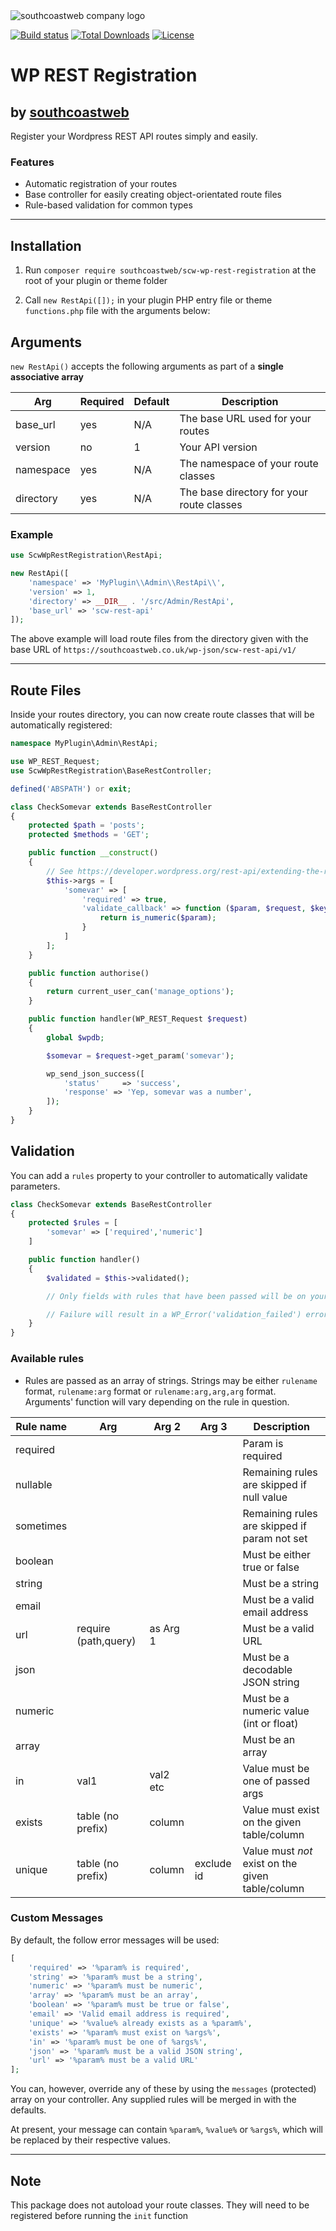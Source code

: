 <picture>
  <source media="(prefers-color-scheme: dark)" srcset="https://southcoastweb.co.uk/images/new-scw-logo-dark.svg">
  <source media="(prefers-color-scheme: light)" srcset="https://southcoastweb.co.uk/images/new-scw-logo.svg">
  <img alt="southcoastweb company logo" src="https://southcoastweb.co.uk/images/new-scw-logo.svg">
</picture>

<a href="https://packagist.org/packages/southcoastweb/scw-wp-rest-registration"><img src="https://img.shields.io/packagist/v/southcoastweb/scw-wp-rest-registration?logo=packagist&logoColor=white" alt="Build status" /></a>
<a href="https://packagist.org/packages/southcoastweb/scw-wp-rest-registration"><img src="https://img.shields.io/packagist/dt/southcoastweb/scw-wp-rest-registration" alt="Total Downloads"></a>
<a href="https://packagist.org/packages/southcoastweb/scw-wp-rest-registration"><img src="https://img.shields.io/packagist/l/southcoastweb/scw-wp-rest-registration" alt="License"></a>

# WP REST Registration

## by [southcoastweb](https://southcoastweb.co.uk)

Register your Wordpress REST API routes simply and easily.

### Features

-   Automatic registration of your routes
-   Base controller for easily creating object-orientated route files
-   Rule-based validation for common types

---

## Installation

1. Run `composer require southcoastweb/scw-wp-rest-registration` at the root of your plugin or theme folder

2. Call `new RestApi([]);` in your plugin PHP entry file or theme `functions.php` file with the arguments below:

## Arguments

`new RestApi()` accepts the following arguments as part of a **single associative array**

| Arg       | Required | Default | Description                               |
| --------- | -------- | ------- | ----------------------------------------- |
| base_url  | yes      | N/A     | The base URL used for your routes         |
| version   | no       | 1       | Your API version                          |
| namespace | yes      | N/A     | The namespace of your route classes       |
| directory | yes      | N/A     | The base directory for your route classes |

### Example

```php
use ScwWpRestRegistration\RestApi;

new RestApi([
    'namespace' => 'MyPlugin\\Admin\\RestApi\\',
    'version' => 1,
    'directory' => __DIR__ . '/src/Admin/RestApi',
    'base_url' => 'scw-rest-api'
]);
```

The above example will load route files from the directory given with the base URL of `https://southcoastweb.co.uk/wp-json/scw-rest-api/v1/`

---

## Route Files

Inside your routes directory, you can now create route classes that will be automatically registered:

```php
namespace MyPlugin\Admin\RestApi;

use WP_REST_Request;
use ScwWpRestRegistration\BaseRestController;

defined('ABSPATH') or exit;

class CheckSomevar extends BaseRestController
{
    protected $path = 'posts';
    protected $methods = 'GET';

    public function __construct()
    {
        // See https://developer.wordpress.org/rest-api/extending-the-rest-api/adding-custom-endpoints/#arguments
        $this->args = [
            'somevar' => [
                'required' => true,
                'validate_callback' => function ($param, $request, $key) {
                    return is_numeric($param);
                }
            ]
        ];
    }

    public function authorise()
    {
        return current_user_can('manage_options');
    }

    public function handler(WP_REST_Request $request)
    {
        global $wpdb;

        $somevar = $request->get_param('somevar');

        wp_send_json_success([
            'status'     => 'success',
            'response' => 'Yep, somevar was a number',
        ]);
    }
}
```

## Validation

You can add a `rules` property to your controller to automatically validate parameters.

```php
class CheckSomevar extends BaseRestController
{
    protected $rules = [
        'somevar' => ['required','numeric']
    ]

    public function handler()
    {
        $validated = $this->validated();

        // Only fields with rules that have been passed will be on your validated parameters.

        // Failure will result in a WP_Error('validation_failed') error being returned (HTTP status 400)
    }
}
```

### Available rules

-   Rules are passed as an array of strings. Strings may be either `rulename` format, `rulename:arg` format or `rulename:arg,arg,arg` format. Arguments' function will vary depending on the rule in question.

| Rule name | Arg                  | Arg 2    | Arg 3      | Description                                      |
| --------- | -------------------- | -------- | ---------- | ------------------------------------------------ |
| required  |                      |          |            | Param is required                                |
| nullable  |                      |          |            | Remaining rules are skipped if null value        |
| sometimes |                      |          |            | Remaining rules are skipped if param not set     |
| boolean   |                      |          |            | Must be either true or false                     |
| string    |                      |          |            | Must be a string                                 |
| email     |                      |          |            | Must be a valid email address                    |
| url       | require (path,query) | as Arg 1 |            | Must be a valid URL                              |
| json      |                      |          |            | Must be a decodable JSON string                  |
| numeric   |                      |          |            | Must be a numeric value (int or float)           |
| array     |                      |          |            | Must be an array                                 |
| in        | val1                 | val2 etc |            | Value must be one of passed args                 |
| exists    | table (no prefix)    | column   |            | Value must exist on the given table/column       |
| unique    | table (no prefix)    | column   | exclude id | Value must _not_ exist on the given table/column |

### Custom Messages

By default, the follow error messages will be used:

```php
[
    'required' => '%param% is required',
    'string' => '%param% must be a string',
    'numeric' => '%param% must be numeric',
    'array' => '%param% must be an array',
    'boolean' => '%param% must be true or false',
    'email' => 'Valid email address is required',
    'unique' => '%value% already exists as a %param%',
    'exists' => '%param% must exist on %args%',
    'in' => '%param% must be one of %args%',
    'json' => '%param% must be a valid JSON string',
    'url' => '%param% must be a valid URL'
];
```

You can, however, override any of these by using the `messages` (protected) array on your controller. Any supplied rules will be merged in with the defaults.

At present, your message can contain `%param%`, `%value%` or `%args%`, which will be replaced by their respective values.

---

## **Note**

This package does not autoload your route classes. They will need to be registered before running the `init` function
